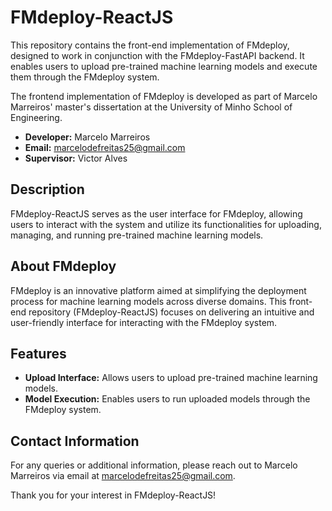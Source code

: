 # FMdeploy-ReactJS

This repository contains the front-end implementation of FMdeploy, designed to work in conjunction with the FMdeploy-FastAPI backend. It enables users to upload pre-trained machine learning models and execute them through the FMdeploy system.

The frontend implementation of FMdeploy is developed as part of Marcelo Marreiros' master's dissertation at the University of Minho School of Engineering.

- **Developer:** Marcelo Marreiros
- **Email:** marcelodefreitas25@gmail.com
- **Supervisor:** Victor Alves

## Description

FMdeploy-ReactJS serves as the user interface for FMdeploy, allowing users to interact with the system and utilize its functionalities for uploading, managing, and running pre-trained machine learning models.

## About FMdeploy

FMdeploy is an innovative platform aimed at simplifying the deployment process for machine learning models across diverse domains. This front-end repository (FMdeploy-ReactJS) focuses on delivering an intuitive and user-friendly interface for interacting with the FMdeploy system.

## Features

- **Upload Interface:** Allows users to upload pre-trained machine learning models.
- **Model Execution:** Enables users to run uploaded models through the FMdeploy system.

## Contact Information

For any queries or additional information, please reach out to Marcelo Marreiros via email at marcelodefreitas25@gmail.com.

Thank you for your interest in FMdeploy-ReactJS!
